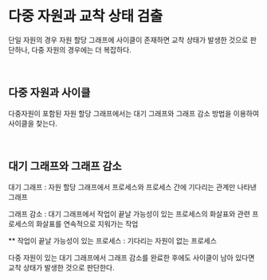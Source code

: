# 다중 자원과 교착 상태 검출

단일 자원의 경우 자원 할당 그래프에 사이클이 존재하면 교착 상태가 발생한 것으로 판단하나, 다중 자원의 경우에는 더 복잡하다.

<br>



## 다중 자원과 사이클

다중자원이 포함된 자원 할당 그래프에서는 대기 그래프와 그래프 감소 방법을 이용하여 사이클을 찾는다.

<br>



## 대기 그래프와 그래프 감소

대기 그래프 : 자원 할당 그래프에서 프로세스와 프로세스 간에 기다리는 관계만 나타낸 그래프

그래프 감소 : 대기 그래프에서 작업이 끝날 가능성이 있는 프로세스의 화살표와 관련 프로세스의 화살표를 연속적으로 지워가는 작업

** 작업이 끝날 가능성이 있는 프로세스 : 기다리는 자원이 없는 프로세스



다중 자원이 있는 대기 그래프에서 그래프 감소를 완료한 후에도 사이클이 남아 있다면 교착 상태가 발생한 것으로 판단한다. 






